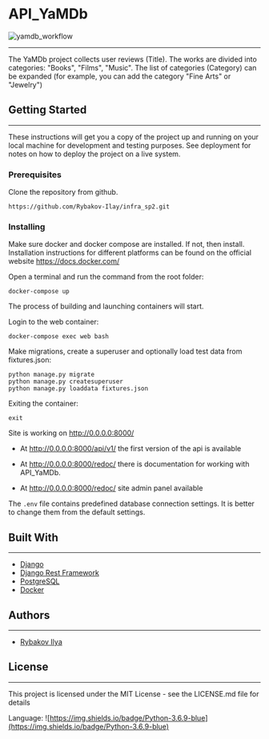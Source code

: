 # API_YaMDb

![yamdb_workflow](https://github.com/Rybakov-Ilay/yamdb_final/workflows/yamdb_workflow/badge.svg)

___

The YaMDb project collects user reviews (Title). 
The works are divided into categories: "Books", "Films", "Music". 
The list of categories (Category) can be expanded 
(for example, you can add the category "Fine Arts" or "Jewelry")

## Getting Started
___
These instructions will get you a copy of the project 
up and running on your local machine for development
and testing purposes. See deployment for notes on how
to deploy the project on a live system.

### Prerequisites

Clone the repository from github.

`https://github.com/Rybakov-Ilay/infra_sp2.git`

### Installing

Make sure docker and docker compose are installed. If not, then install.
Installation instructions for different platforms can be found
on the official website https://docs.docker.com/

Open a terminal and run the command from the root folder:

`docker-compose up`

The process of building and launching containers will start.

Login to the web container:

`docker-compose exec web bash`

Make migrations, create a superuser and optionally
load test data from fixtures.json:

```
python manage.py migrate
python manage.py createsuperuser
python manage.py loaddata fixtures.json
```
Exiting the container:

`exit`

Site is working on  http://0.0.0.0:8000/

* At http://0.0.0.0:8000/api/v1/ the first version of the api is available 

* At http://0.0.0.0:8000/redoc/ there is 
documentation for working with API_YaMDb.

* At http://0.0.0.0:8000/redoc/ site admin panel available 

The `.env` file contains predefined database connection settings.
It is better to change them from the default settings.

## Built With
___

* [Django](https://www.djangoproject.com/)
* [Django Rest Framework](https://www.django-rest-framework.org/)
* [PostgreSQL](https://www.postgresql.org/)
* [Docker](https://www.docker.com/)

## Authors
___

* [Rybakov Ilya](https://github.com/Rybakov-Ilay)

## License
___
This project is licensed under the MIT 
License - see the LICENSE.md file for details

Language: ![https://img.shields.io/badge/Python-3.6.9-blue](https://img.shields.io/badge/Python-3.6.9-blue)


